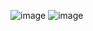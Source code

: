 ![image](https://github.com/user-attachments/assets/91da99d6-62c2-4c83-b3bf-89828fabd13f)
![image](https://github.com/user-attachments/assets/93831197-e59e-4731-8401-f8a75a515114)

